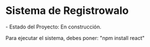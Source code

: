 <h1> Sistema de Registrowalo </h1>
- Estado del Proyecto: En construcción.

Para ejecutar el sistema, debes poner:
"npm install react"
